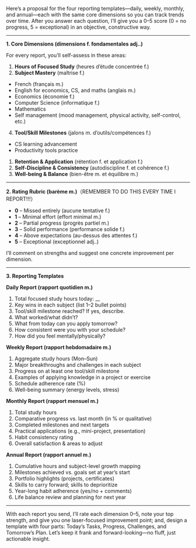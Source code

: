 Here’s a proposal for the four reporting templates—daily, weekly, monthly, and annual—each with the same core dimensions so you can track trends over time. After you answer each question, I’ll give you a 0–5 score (0 = no progress, 5 = exceptional) in an objective, constructive way.

---

**1. Core Dimensions (dimensions f. fondamentales adj..)**

For every report, you’ll self-assess in these areas:

1. **Hours of Focused Study** (heures d’étude concentrée f.)
2. **Subject Mastery** (maîtrise f.)

- French (français m.)
- English for economics, CS, and maths (anglais m.)
- Economics (économie f.)
- Computer Science (informatique f.)
- Mathematics
- Self management (mood management, physical activity, self-control, etc.)

4. **Tool/Skill Milestones** (jalons m. d’outils/compétences f.)

- CS learning advancement
- Productivity tools practice

1. **Retention & Application** (rétention f. et application f.)
2. **Self-Discipline & Consistency** (autodiscipline f. et cohérence f.)
3. **Well-being & Balance** (bien-être m. et équilibre m.)

---

**2. Rating Rubric (barème m.)**（REMEMBER TO DO THIS EVERY TIME I REPORT!!!）

- **0** – Missed entirely (aucune tentative f.)
- **1** – Minimal effort (effort minimal m.)
- **2** – Partial progress (progrès partiel m.)
- **3** – Solid performance (performance solide f.)
- **4** – Above expectations (au-dessus des attentes f.)
- **5** – Exceptional (exceptionnel adj..)

I’ll comment on strengths and suggest one concrete improvement per dimension.

---

**3. Reporting Templates**

**Daily Report (rapport quotidien m.)**

1. Total focused study hours today: __
2. Key wins in each subject (list 1–2 bullet points)
3. Tool/skill milestone reached? If yes, describe.
4. What worked/what didn’t?
5. What from today can you apply tomorrow?
6. How consistent were you with your schedule?
7. How did you feel mentally/physically?

**Weekly Report (rapport hebdomadaire m.)**

1. Aggregate study hours (Mon–Sun)
2. Major breakthroughs and challenges in each subject
3. Progress on at least one tool/skill milestone
4. Examples of applying knowledge in a project or exercise
5. Schedule adherence rate (%)
6. Well-being summary (energy levels, stress)

**Monthly Report (rapport mensuel m.)**

1. Total study hours
2. Comparative progress vs. last month (in % or qualitative)
3. Completed milestones and next targets
4. Practical applications (e.g., mini-project, presentation)
5. Habit consistency rating
6. Overall satisfaction & areas to adjust

**Annual Report (rapport annuel m.)**

1. Cumulative hours and subject-level growth mapping
2. Milestones achieved vs. goals set at year’s start
3. Portfolio highlights (projects, certificates)
4. Skills to carry forward; skills to deprioritize
5. Year-long habit adherence (yes/no + comments)
6. Life balance review and planning for next year

---

With each report you send, I’ll rate each dimension 0–5, note your top strength, and give you one laser-focused improvement point; and, design a template with four parts: Today’s Tasks, Progress, Challenges, and Tomorrow’s Plan. Let’s keep it frank and forward-looking—no fluff, just actionable insight.